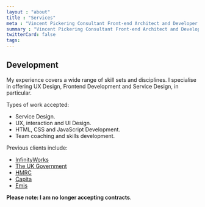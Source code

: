 ```yaml
---
layout : "about"
title : "Services"
meta : "Vincent Pickering Consultant Front-end Architect and Developer Services"
summary : "Vincent Pickering Consultant Front-end Architect and Developer Services"
twitterCard: false
tags:
---
```


## Development

My experience covers a wide range of skill sets and disciplines. I specialise in offering UX Design, Frontend Development and Service Design, in particular.

Types of work accepted:

- Service Design.
- UX, interaction and UI Design.
- HTML, CSS and JavaScript Development.
- Team coaching and skills development.

Previous clients include:

- [InfinityWorks](https://infinityworks.com)
- [The UK Government](https://gov.uk)
- [HMRC](https://www.gov.uk/government/organisations/hm-revenue-customs)
- [Capita](https://capita.com)
- [Emis](https://www.emishealth.com/home)

**Please note: I am no longer accepting contracts**.
